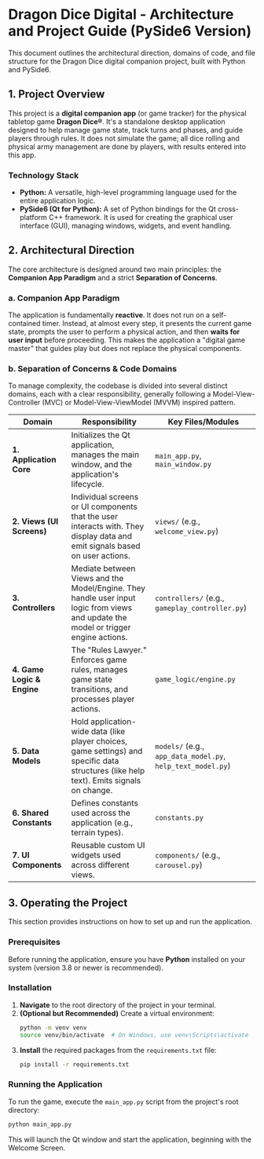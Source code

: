# Dragon Dice Digital - Architecture and Project Guide (PySide6 Version)

This document outlines the architectural direction, domains of code, and file structure for the Dragon Dice digital companion project, built with Python and PySide6.

## 1. Project Overview

This project is a **digital companion app** (or game tracker) for the physical tabletop game **Dragon Dice®**. It's a standalone desktop application designed to help manage game state, track turns and phases, and guide players through rules. It does not simulate the game; all dice rolling and physical army management are done by players, with results entered into this app.

### Technology Stack

- **Python:** A versatile, high-level programming language used for the entire application logic.
- **PySide6 (Qt for Python):** A set of Python bindings for the Qt cross-platform C++ framework. It is used for creating the graphical user interface (GUI), managing windows, widgets, and event handling.

## 2. Architectural Direction

The core architecture is designed around two main principles: the **Companion App Paradigm** and a strict **Separation of Concerns**.

### a. Companion App Paradigm

The application is fundamentally **reactive**. It does not run on a self-contained timer. Instead, at almost every step, it presents the current game state, prompts the user to perform a physical action, and then **waits for user input** before proceeding. This makes the application a "digital game master" that guides play but does not replace the physical components.

### b. Separation of Concerns & Code Domains

To manage complexity, the codebase is divided into several distinct domains, each with a clear responsibility, generally following a Model-View-Controller (MVC) or Model-View-ViewModel (MVVM) inspired pattern.

| Domain                     | Responsibility                                                                                                                          | Key Files/Modules                                           |
| -------------------------- | --------------------------------------------------------------------------------------------------------------------------------------- | ----------------------------------------------------------- |
| **1. Application Core**    | Initializes the Qt application, manages the main window, and the application's lifecycle.                                               | `main_app.py`, `main_window.py`                             |
| **2. Views (UI Screens)**  | Individual screens or UI components that the user interacts with. They display data and emit signals based on user actions.             | `views/` (e.g., `welcome_view.py`)                          |
| **3. Controllers**         | Mediate between Views and the Model/Engine. They handle user input logic from views and update the model or trigger engine actions.     | `controllers/` (e.g., `gameplay_controller.py`)             |
| **4. Game Logic & Engine** | The "Rules Lawyer." Enforces game rules, manages game state transitions, and processes player actions.                                  | `game_logic/engine.py` |
| **5. Data Models**         | Hold application-wide data (like player choices, game settings) and specific data structures (like help text). Emits signals on change. | `models/` (e.g., `app_data_model.py`, `help_text_model.py`) |
| **6. Shared Constants**    | Defines constants used across the application (e.g., terrain types).                                                                    | `constants.py`                                              |
| **7. UI Components**       | Reusable custom UI widgets used across different views.                                                                                 | `components/` (e.g., `carousel.py`)                         |

## 3. Operating the Project

This section provides instructions on how to set up and run the application.

### Prerequisites

Before running the application, ensure you have **Python** installed on your system (version 3.8 or newer is recommended).

### Installation

1.  **Navigate** to the root directory of the project in your terminal.
2.  **(Optional but Recommended)** Create a virtual environment:
    ```bash
    python -m venv venv
    source venv/bin/activate  # On Windows, use venv\Scripts\activate
    ```
3.  **Install** the required packages from the `requirements.txt` file:
    ```bash
    pip install -r requirements.txt
    ```

### Running the Application

To run the game, execute the `main_app.py` script from the project's root directory:

```bash
python main_app.py
```

This will launch the Qt window and start the application, beginning with the Welcome Screen.
